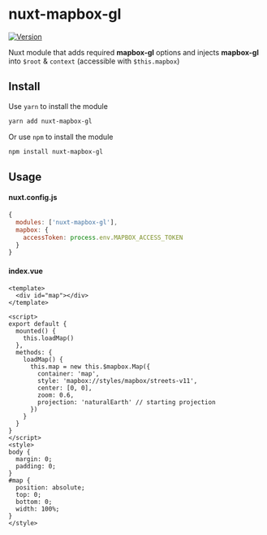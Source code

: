 # nuxt-mapbox-gl
[![Version](https://img.shields.io/npm/v/nuxt-mapbox-gl-js.svg)](https://www.npmjs.org/package/nuxt-mapbox-gl)

Nuxt module that adds required **mapbox-gl** options and injects **mapbox-gl** into `$root` & `context` (accessible with `$this.mapbox`)

## Install
Use `yarn` to install the module
```bash
yarn add nuxt-mapbox-gl
```
Or use `npm` to install the module
```bash
npm install nuxt-mapbox-gl
```

## Usage
#### nuxt.config.js
```javascript
{
  modules: ['nuxt-mapbox-gl'],
  mapbox: {
    accessToken: process.env.MAPBOX_ACCESS_TOKEN
  }
}
```

#### index.vue
```vue
<template>
  <div id="map"></div>
</template>

<script>
export default {
  mounted() {
    this.loadMap()
  },
  methods: {
    loadMap() {
      this.map = new this.$mapbox.Map({
        container: 'map',
        style: 'mapbox://styles/mapbox/streets-v11',
        center: [0, 0],
        zoom: 0.6,
        projection: 'naturalEarth' // starting projection
      })
    }
  }
}
</script>
<style>
body {
  margin: 0;
  padding: 0;
}
#map {
  position: absolute;
  top: 0;
  bottom: 0;
  width: 100%;
}
</style>

```
